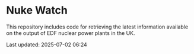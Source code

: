 # Nuke Watch

This repository includes code for retrieving the latest information available on the output of EDF nuclear power plants in the UK.

Last updated: 2025-07-02 06:24